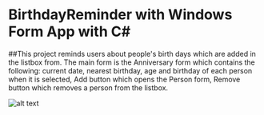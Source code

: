# BirthdayReminder with Windows Form App with C#

##This project reminds users about people's birth days which are added in the listbox from.
The main form is the Anniversary form which contains the following: current date, nearest birthday, 
age and birthday of each person when it is selected, Add button which opens the Person form, Remove 
button which removes a person from the listbox. 


![alt text](file:///C:/Users/40772/Desktop/brthd.jpg)















